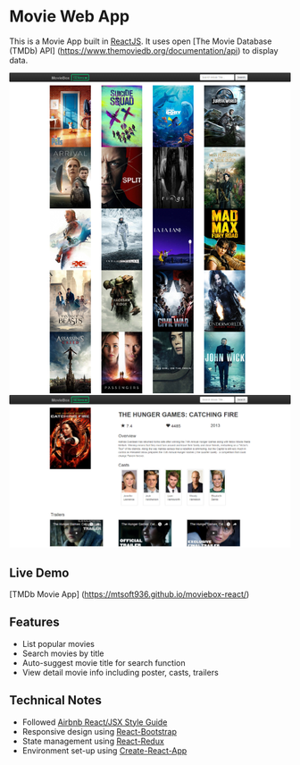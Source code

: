 # Movie Web App

This is a Movie App built in [ReactJS](http://facebook.github.io/react/index.html).
It uses open [The Movie Database (TMDb) API] (https://www.themoviedb.org/documentation/api) to display data.

![](https://github.com/mtsoft936/moviebox-react/blob/master/docs/images/screencapture-main.png)
![](https://github.com/mtsoft936/moviebox-react/blob/master/docs/images/screencapture-detail.png)

## Live Demo
[TMDb Movie App] (https://mtsoft936.github.io/moviebox-react/)

## Features

* List popular movies
* Search movies by title
* Auto-suggest movie title for search function
* View detail movie info including poster, casts, trailers

## Technical Notes

* Followed [Airbnb React/JSX Style Guide](https://github.com/airbnb/javascript/tree/master/react)
* Responsive design using [React-Bootstrap](https://react-bootstrap.github.io/)
* State management using [React-Redux](https://github.com/reactjs/react-redux)
* Environment set-up using [Create-React-App](https://github.com/facebookincubator/create-react-app)
